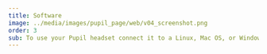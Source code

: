 ```yaml
---
title: Software
image: ../media/images/pupil_page/web/v04_screenshot.png
order: 3
sub: To use your Pupil headset connect it to a Linux, Mac OS, or Windows computer via USB 2.0. 
---
```

